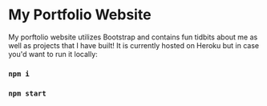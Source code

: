 # My Portfolio Website

My porftolio website utilizes Bootstrap and contains fun tidbits about me as well as projects that I have built! 
It is currently hosted on Heroku but in case you'd want to run it locally: 
### `npm i `

### `npm start`


